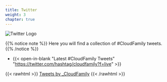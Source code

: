 ```yaml
---
title: Twitter
weight: 3
chapter: true
---
```

![Twitter Logo](/images/twitter-logo.png?width=10pc)

{{% notice note %}}
Here you will find a collection of #CloudFamily tweets.
{{% /notice %}}

+ {{< open-in-blank "Latest #CloudFamily Tweets" "https://twitter.com/hashtag/cloudfamily?f=live" >}}

{{< rawhtml >}}
<a class="twitter-timeline" href="https://twitter.com/_CloudFamily?ref_src=twsrc%5Etfw">Tweets by _CloudFamily</a> <script async src="https://platform.twitter.com/widgets.js" charset="utf-8"></script>
{{< /rawhtml >}}